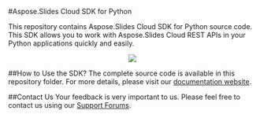 #Aspose.Slides Cloud SDK for Python

This repository contains Aspose.Slides Cloud SDK for Python source code. This SDK allows you to work with Aspose.Slides Cloud REST APIs in your Python applications quickly and easily. 

<p align="center">
  <a title="Download complete Aspose.Pdf for Cloud source code" href="https://github.com/asposeslides/Aspose_Slides_Cloud/archive/master.zip">
	<img src="https://raw.github.com/AsposeExamples/java-examples-dashboard/master/images/downloadZip-Button-Large.png" />
  </a>
</p>

##How to Use the SDK?
The complete source code is available in this repository folder. For more details, please visit our [documentation website](https://docs.aspose.com/display/slidescloud/Available+SDKs).

##Contact Us
Your feedback is very important to us. Please feel free to contact us using our [Support Forums](https://www.aspose.com/community/forums/).
